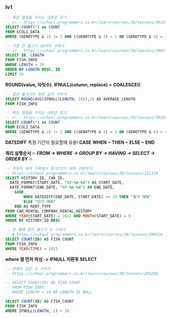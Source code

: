 ### lv1

```sql
-- 특정 형질을 가지는 대장균 찾기
-- <!-- https://school.programmers.co.kr/learn/courses/30/lessons/301646 -->
SELECT COUNT(*) as COUNT
FROM ECOLI_DATA
WHERE (GENOTYPE & 2) != 2 AND ((GENOTYPE & 1) = 1 OR (GENOTYPE & 4) = 4)
```

```sql
-- 가장 큰 물고기 10마리 구하기
-- <!-- https://school.programmers.co.kr/learn/courses/30/lessons/298517 -->
SELECT ID, LENGTH
FROM FISH_INFO
WHERE LENGTH > 10
ORDER BY LENGTH DESC, ID
LIMIT 10
```

**ROUND(value, 자릿수)**, **IFNULL(column, replace)** ≈ **COALESCE()**

```sql
-- 잡은 물고기의 평균 길이 구하기
SELECT ROUND(AVG(IFNULL(LENGTH, 10)),2) AS AVERAGE_LENGTH
FROM FISH_INFO
```

```sql
-- 특정 형질을 가지는 대장균 찾기
-- <!-- https://school.programmers.co.kr/learn/courses/30/lessons/301646 -->
SELECT COUNT(*) as COUNT
FROM ECOLI_DATA
WHERE (GENOTYPE & 2) != 2 AND ((GENOTYPE & 1) = 1 OR (GENOTYPE & 4) = 4)
```

**DATEDIFF** 특정 기간이 필요할때 유용!
**CASE** **WHEN ~ THEN ~ ELSE ~ END**

**쿼리 실행순서** 🔥 **_FROM -> WHERE -> GROUP BY -> HAVING -> SELECT -> ORDER BY_** 🔥

```sql
-- 자동차 대여 기록에서 장기/단기 대여 구분하기
-- https://school.programmers.co.kr/learn/courses/30/lessons/151138
SELECT HISTORY_ID, CAR_ID,
  DATE_FORMAT(START_DATE, "%Y-%m-%d") AS START_DATE,
  DATE_FORMAT(END_DATE, "%Y-%m-%d") AS END_DATE,
    CASE
        WHEN DATEDIFF(END_DATE, START_DATE) >= 29 THEN "장기 대여"
        ELSE "단기 대여"
    END AS RENT_TYPE
FROM CAR_RENTAL_COMPANY_RENTAL_HISTORY
WHERE YEAR(START_DATE) = 2022 AND MONTH(START_DATE) = 9
ORDER BY HISTORY_ID DESC
```

```sql
-- 한 해에 잡은 물고기 수 구하기
-- # https://school.programmers.co.kr/learn/courses/30/lessons/298516
SELECT COUNT(ID) AS FISH_COUNT
FROM FISH_INFO
WHERE YEAR(TIME) = 2021
```

**where 절 먼저 파싱 -> IFNULL 치환후 SELECT**

```sql
-- 잔챙이 잡은 수 구하기
-- https://school.programmers.co.kr/learn/courses/30/lessons/293258

-- SELECT COUNT(ID) AS FISH_COUNT
-- FROM FISH_INFO
-- WHERE LENGTH < 10 OR LENGTH IS NULL

SELECT COUNT(ID) AS FISH_COUNT
FROM FISH_INFO
WHERE IFNULL(LENGTH, 1) < 10
```
